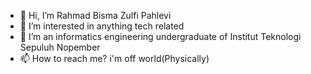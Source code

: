 
- 👋 Hi, I’m Rahmad Bisma Zulfi Pahlevi
- 👀 I’m interested in anything tech related
- :school: I’m an informatics engineering undergraduate of Institut Teknologi Sepuluh Nopember
- 📫 How to reach me? i'm off world(Physically)

<!---
rahmadupi/rahmadupi is a ✨ special ✨ repository because its `README.md` (this file) appears on your GitHub profile.
You can click the Preview link to take a look at your changes.
--->
